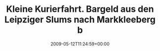 ---
retweeted: false
source: <a href="http://twitter.com" rel="nofollow">Twitter Web Client</a>
entities:
  hashtags: []
  symbols: []
  user_mentions: []
  urls: []
display_text_range:
- '0'
- '98'
favorite_count: '0'
id_str: '1772478699'
truncated: false
retweet_count: '0'
id: '1772478699'
created_at: Tue May 12 11:24:59 +0000 2009
favorited: false
full_text: Kleine Kurierfahrt. Bargeld aus den Leipziger Slums nach Markkleeberg bringen.
  Wo ist meine Waffe?
lang: de
tags:
- pesos/twitter
date: '2009-05-12T11:24:59+00:00'
src: https://twitter.com/bascht/status/1772478699
original_url: https://twitter.com/bascht/status/1772478699
type: twitter_tweet
text: Kleine Kurierfahrt. Bargeld aus den Leipziger Slums nach Markkleeberg bringen.
  Wo ist meine Waffe?
title: Kleine Kurierfahrt. Bargeld aus den Leipziger Slums nach Markkleeberg b

---